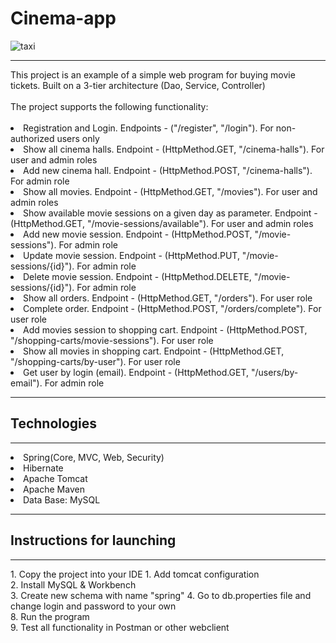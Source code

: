 # Cinema-app
![taxi](https://businessvisit.com.ua/wp-content/uploads/2017/02/VO-cinema.jpg)
<hr>
This project is an example of a simple web program for buying movie tickets. Built on a 3-tier architecture (Dao, Service, Controller)<br><br> 
The project supports the following functionality: <br><br>
<li>Registration and Login. Endpoints - ("/register", "/login"). For non-authorized users only</li>
<li>Show all cinema halls. Endpoint - (HttpMethod.GET, "/cinema-halls"). For user and admin roles</li>
<li>Add new cinema hall. Endpoint - (HttpMethod.POST, "/cinema-halls"). For admin role</li>
<li>Show all movies. Endpoint - (HttpMethod.GET, "/movies"). For user and admin roles</li>
<li>Show available movie sessions on a given day as parameter. Endpoint - (HttpMethod.GET, "/movie-sessions/available"). For user and admin roles</li>
<li>Add new movie session. Endpoint - (HttpMethod.POST, "/movie-sessions"). For admin role</li>
<li>Update movie session. Endpoint - (HttpMethod.PUT, "/movie-sessions/{id}"). For admin role</li>
<li>Delete movie session. Endpoint - (HttpMethod.DELETE, "/movie-sessions/{id}"). For admin role</li>
<li>Show all orders. Endpoint - (HttpMethod.GET, "/orders"). For user role</li>
<li>Complete order. Endpoint - (HttpMethod.POST, "/orders/complete"). For user role</li>
<li>Add movies session to shopping cart. Endpoint - (HttpMethod.POST, "/shopping-carts/movie-sessions"). For user role</li>
<li>Show all movies in shopping cart. Endpoint - (HttpMethod.GET, "/shopping-carts/by-user"). For user role</li>
<li>Get user by login (email). Endpoint - (HttpMethod.GET, "/users/by-email"). For admin role</li>
<hr>

## Technologies
<hr>
<li>Spring(Core, MVC, Web, Security)</li>
<li>Hibernate</li>
<li>Apache Tomcat</li>
<li>Apache Maven</li>
<li>Data Base: MySQL</li>
<hr>

## Instructions for launching
<hr>
1. Copy the project into your IDE
1. Add tomcat configuration <br>
2. Install MySQL & Workbench <br>
3. Create new schema with name "spring"
4. Go to db.properties file and change login and password to your own <br>
8. Run the program <br>
9. Test all functionality in Postman or other webclient
